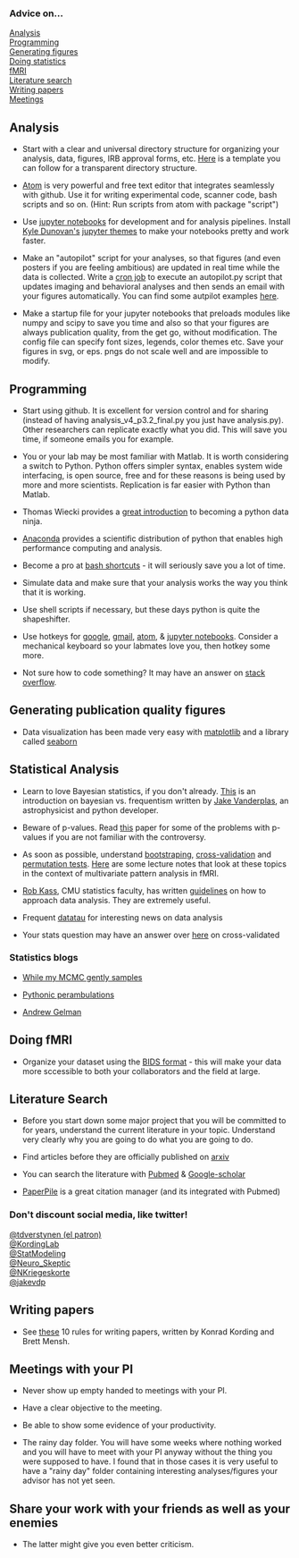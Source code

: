 ### Advice on...

[Analysis](#analysis)   
[Programming](#programming)   
[Generating figures](#generating-publication-quality-figures)    
[Doing statistics](#statistical-analysis)      
[fMRI](#doing-fmri)  
[Literature search](#literature-search)  
[Writing papers](#writing-papers)   
[Meetings](#meetings-with-your-pi)     
##
## Analysis 
* Start with a clear and universal directory structure for organizing your analysis, data, figures, IRB approval forms, etc. [Here](http://nikola.me/folder_structure.html) is a template you can follow for a transparent directory structure.  

* [Atom](https://atom.io/) is very powerful and free text editor that integrates seamlessly with github. 
Use it for writing experimental code, scanner code, bash scripts and so on. 
(Hint: Run scripts from atom with package "script")

* Use [jupyter notebooks](http://jupyter.readthedocs.io/en/latest/index.html) for development and for analysis pipelines. Install [Kyle Dunovan's](https://github.com/dunovank) [jupyter themes](https://github.com/dunovank/jupyter-themes) to make your notebooks pretty and work faster. 

* Make an "autopilot" script for your analyses, so that figures (and even posters if you are feeling ambitious) are updated in real time while the data is collected. Write a [cron job](http://www.adminschoice.com/crontab-quick-reference) to execute an autopilot.py script that updates imaging and behavioral analyses and then sends an email with your figures automatically. You can find some autpilot examples [here](https://github.com/pbeukema/rsaRemap/blob/master/modmap_autopilot.py). 

* Make a startup file for your jupyter notebooks that preloads modules like numpy and scipy to save you time and also so that your figures are always publication quality, from the get go, without modification. The config file can specify font sizes, legends, color themes etc. Save your figures in svg, or eps. pngs do not scale well and are impossible to modify.

##  Programming 
* Start using github. It is excellent for version control and for sharing (instead of having analysis_v4_p3.2_final.py you just have analysis.py). Other researchers can replicate exactly what you did. This will save you time, if someone emails you for example. 

* You or your lab may be most familiar with Matlab. It is worth considering a switch to Python. Python offers simpler syntax, enables system wide interfacing, is open source, free and for these reasons is being used by more and more scientists. Replication is far easier with Python than Matlab. 

* Thomas Wiecki provides a [great introduction](http://nbviewer.jupyter.org/format/slides/github/twiecki/pydata_ninja/blob/master/PyData%20Ninja.ipynb#/) to becoming a python data ninja.

* [Anaconda](https://www.continuum.io/downloads) provides a scientific distribution of python that enables high performance computing and analysis. 

* Become a pro at [bash shortcuts](https://ss64.com/bash/syntax-keyboard.html) - it will seriously save you a lot of time. 

* Simulate data and make sure that your analysis works the way you think that it is working. 

* Use shell scripts if necessary, but these days python is quite the shapeshifter. 

* Use hotkeys for [google](https://support.google.com/chrome/answer/157179?hl=en), [gmail](https://support.google.com/mail/answer/6594?co=GENIE.Platform%3DDesktop&hl=en), [atom](https://github.com/nwinkler/atom-keyboard-shortcuts), & [jupyter notebooks](https://www.dataquest.io/blog/jupyter-notebook-tips-tricks-shortcuts/). Consider a mechanical keyboard so your labmates love you, then hotkey some more. 

* Not sure how to code something? It may have an answer on [stack overflow](https://stackoverflow.com/). 
##  Generating publication quality figures
* Data visualization has been made very easy with [matplotlib](https://matplotlib.org) and a library called [seaborn](http://seaborn.pydata.org/index.html)

##  Statistical Analysis
* Learn to love Bayesian statistics, if you don't already. 
[This](http://jakevdp.github.io/blog/2014/03/11/frequentism-and-bayesianism-a-practical-intro/) is an introduction on bayesian vs. frequentism written by [Jake Vanderplas](https://staff.washington.edu/jakevdp/), an astrophysicist and python developer. 


* Beware of p-values. Read [this](http://ejwagenmakers.com/2007/pValueProblems.pdf) paper for some of the problems with p-values if you are not familiar with the controversy.


* As soon as possible, understand [bootstraping](https://en.wikipedia.org/wiki/Bootstrapping), [cross-validation](https://en.wikipedia.org/wiki/Cross-validation_(statistics)) and [permutation tests](https://en.wikipedia.org/wiki/Resampling_(statistics)). [Here](https://docs.google.com/presentation/d/11TozBxAaON1eFXeL6aK1USLtJyAbUaHhskcPkI0FLbc/edit#slide=id.g138cbbed1a_0_0 ) are some lecture notes that look at these topics in the context of multivariate pattern analysis in fMRI. 

* [Rob Kass](http://www.stat.cmu.edu/~kass/), CMU statistics faculty, has written [guidelines](http://journals.plos.org/ploscompbiol/article?id=10.1371/journal.pcbi.1004961) on how to approach data analysis. They are extremely useful. 

* Frequent [datatau](http://www.datatau.com/) for interesting news on data analysis

* Your stats question may have an answer over [here](https://stats.stackexchange.com/) on cross-validated

###  Statistics blogs
* [While my MCMC gently samples](http://twiecki.github.io/)

* [Pythonic perambulations](http://jakevdp.github.io/)

* [Andrew Gelman ](http://andrewgelman.com/) 

##  Doing fMRI
* Organize your dataset using the [BIDS format](http://bids.neuroimaging.io/) - this will make your data more sccessible to both your collaborators and the field at large. 

##  Literature Search
* Before you start down some major project that you will be committed to for years, understand the current literature in your topic. Understand very clearly why you are going to do what you are going to do. 

* Find articles before they are officially published on [arxiv](http://biorxiv.org/)

* You can search the literature with [Pubmed](https://www.ncbi.nlm.nih.gov/pubmed/) & [Google-scholar](https://scholar.google.com)

* [PaperPile](https://paperpile.com) is a great citation manager (and its integrated with Pubmed)

### Don't discount social media, like twitter!
[@tdverstynen (el patron)](https://twitter.com/tdverstynen?lang=en)  
[@KordingLab](https://twitter.com/kordinglab?lang=en)  
[@StatModeling](https://twitter.com/StatModeling?lang=en)  
[@Neuro_Skeptic](https://twitter.com/Neuro_Skeptic?lang=en)  
[@NKriegeskorte](https://twitter.com/NKriegeskorte?lang=en)  
[@jakevdp](https://twitter.com/jakevdp?lang=en)  


##  Writing papers
* See [these](http://biorxiv.org/content/biorxiv/early/2016/11/28/088278.full.pdf
) 10 rules for writing papers, written by Konrad Kording and Brett Mensh. 

##  Meetings with your PI
* Never show up empty handed to meetings with your PI.
* Have a clear objective to the meeting.
* Be able to show some evidence of your productivity. 

* The rainy day folder. You will have some weeks where nothing worked and you will have to meet with your PI anyway without the thing you were supposed to have. I found that in those cases it is very useful to have a "rainy day" folder containing interesting analyses/figures your advisor has not yet seen. 

##  Share your work with your friends as well as your enemies
* The latter might give you even better criticism.



